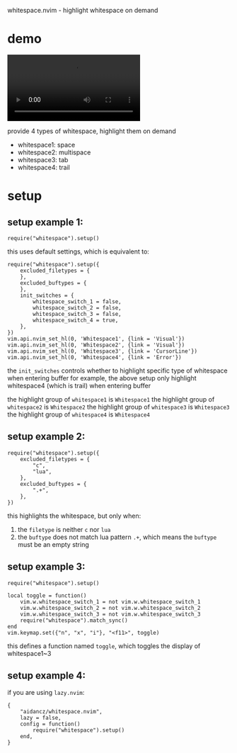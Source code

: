 whitespace.nvim - highlight whitespace on demand

# demo

![](assets/demo.mp4)

provide 4 types of whitespace, highlight them on demand

- whitespace1: space
- whitespace2: multispace
- whitespace3: tab
- whitespace4: trail

# setup

## setup example 1:

```
require("whitespace").setup()
```

this uses default settings, which is equivalent to:

```
require("whitespace").setup({
	excluded_filetypes = {
	},
	excluded_buftypes = {
	},
	init_switches = {
		whitespace_switch_1 = false,
		whitespace_switch_2 = false,
		whitespace_switch_3 = false,
		whitespace_switch_4 = true,
	},
})
vim.api.nvim_set_hl(0, 'Whitespace1', {link = 'Visual'})
vim.api.nvim_set_hl(0, 'Whitespace2', {link = 'Visual'})
vim.api.nvim_set_hl(0, 'Whitespace3', {link = 'CursorLine'})
vim.api.nvim_set_hl(0, 'Whitespace4', {link = 'Error'})
```

the `init_switches` controls whether to highlight specific type of whitespace when entering buffer
for example, the above setup only highlight whitespace4 (which is trail) when entering buffer

the highlight group of `whitespace1` is `Whitespace1`
the highlight group of `whitespace2` is `Whitespace2`
the highlight group of `whitespace3` is `Whitespace3`
the highlight group of `whitespace4` is `Whitespace4`

## setup example 2:

```
require("whitespace").setup({
	excluded_filetypes = {
		"c",
		"lua",
	},
	excluded_buftypes = {
		".+",
	},
})
```

this highlights the whitespace, but only when:
1. the `filetype` is neither `c` nor `lua`
2. the `buftype` does not match lua pattern `.+`, which means the `buftype` must be an empty string

## setup example 3:

```
require("whitespace").setup()

local toggle = function()
	vim.w.whitespace_switch_1 = not vim.w.whitespace_switch_1
	vim.w.whitespace_switch_2 = not vim.w.whitespace_switch_2
	vim.w.whitespace_switch_3 = not vim.w.whitespace_switch_3
	require("whitespace").match_sync()
end
vim.keymap.set({"n", "x", "i"}, "<f11>", toggle)
```

this defines a function named `toggle`, which toggles the display of whitespace1~3

## setup example 4:

if you are using `lazy.nvim`:

```
{
	"aidancz/whitespace.nvim",
	lazy = false,
	config = function()
		require("whitespace").setup()
	end,
}
```
